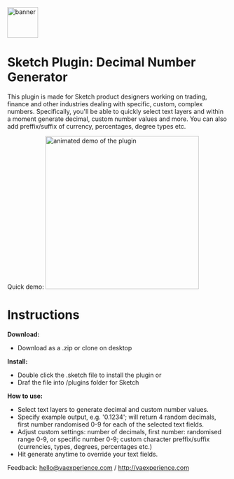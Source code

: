 <img style="height: 70px; width: 70px;" src="https://github.com/vaexperience/sketch-plugin-decimal-number-generator/blob/master/DecimalNumber%20Generator.sketchplugin/Contents/Resources/web-ui/img/logo.png" alt="banner"/>

# Sketch Plugin: Decimal Number Generator

This plugin is made for Sketch product designers working on trading, finance and other industries dealing with specific, custom, complex numbers. Specifically, you'll be able to quickly select text layers and within a moment generate decimal, custom number values and more. You can also add preffix/suffix of currency, percentages, degree types etc.

Quick demo:
<img style="height: 350px; width: auto;" src="https://github.com/vaexperience/sketch-plugin-decimal-number-generator/blob/master/decimal-number-generator-demo.gif" alt="animated demo of the plugin" />


# Instructions

<b>Download:</b>
- Download as a .zip or clone on desktop

<b>Install:</b>
- Double click the .sketch file to install the plugin
or
- Draf the file into /plugins folder for Sketch

<b>How to use:</b>
- Select text layers to generate decimal and custom number values.
- Specify example output, e.g. '0.1234'; will return 4 random decimals, first number randomised 0-9 for each of the selected text fields.
- Adjust custom settings: number of decimals, first number: randomised range 0-9, or specific number 0-9; custom character preffix/suffix (currencies, types, degrees, percentages etc.)
- Hit generate anytime to override your text fields.


Feedback: 
hello@vaexperience.com / http://vaexperience.com
